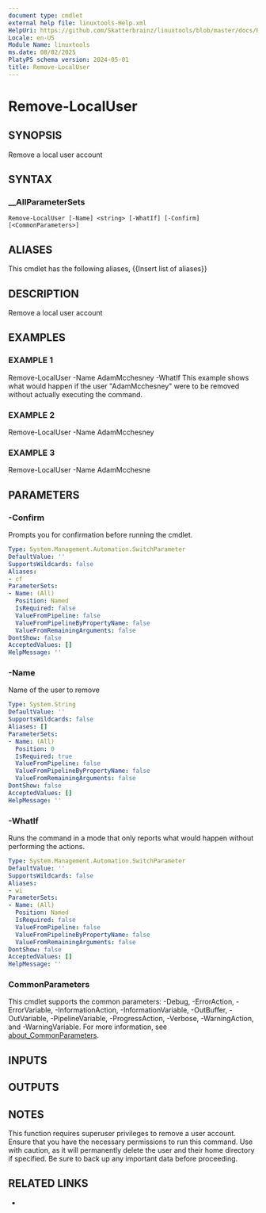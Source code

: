 ```yaml
---
document type: cmdlet
external help file: linuxtools-Help.xml
HelpUri: https://github.com/Skatterbrainz/linuxtools/blob/master/docs/Remove-LocalUser.md
Locale: en-US
Module Name: linuxtools
ms.date: 08/02/2025
PlatyPS schema version: 2024-05-01
title: Remove-LocalUser
---
```


# Remove-LocalUser

## SYNOPSIS

Remove a local user account

## SYNTAX

### __AllParameterSets

```
Remove-LocalUser [-Name] <string> [-WhatIf] [-Confirm] [<CommonParameters>]
```

## ALIASES

This cmdlet has the following aliases,
  {{Insert list of aliases}}

## DESCRIPTION

Remove a local user account

## EXAMPLES

### EXAMPLE 1

Remove-LocalUser -Name AdamMcchesney -WhatIf
This example shows what would happen if the user "AdamMcchesney" were to be removed without actually executing the command.

### EXAMPLE 2

Remove-LocalUser -Name AdamMcchesney

### EXAMPLE 3

Remove-LocalUser -Name AdamMcchesne

## PARAMETERS

### -Confirm

Prompts you for confirmation before running the cmdlet.

```yaml
Type: System.Management.Automation.SwitchParameter
DefaultValue: ''
SupportsWildcards: false
Aliases:
- cf
ParameterSets:
- Name: (All)
  Position: Named
  IsRequired: false
  ValueFromPipeline: false
  ValueFromPipelineByPropertyName: false
  ValueFromRemainingArguments: false
DontShow: false
AcceptedValues: []
HelpMessage: ''
```

### -Name

Name of the user to remove

```yaml
Type: System.String
DefaultValue: ''
SupportsWildcards: false
Aliases: []
ParameterSets:
- Name: (All)
  Position: 0
  IsRequired: true
  ValueFromPipeline: false
  ValueFromPipelineByPropertyName: false
  ValueFromRemainingArguments: false
DontShow: false
AcceptedValues: []
HelpMessage: ''
```

### -WhatIf

Runs the command in a mode that only reports what would happen without performing the actions.

```yaml
Type: System.Management.Automation.SwitchParameter
DefaultValue: ''
SupportsWildcards: false
Aliases:
- wi
ParameterSets:
- Name: (All)
  Position: Named
  IsRequired: false
  ValueFromPipeline: false
  ValueFromPipelineByPropertyName: false
  ValueFromRemainingArguments: false
DontShow: false
AcceptedValues: []
HelpMessage: ''
```

### CommonParameters

This cmdlet supports the common parameters: -Debug, -ErrorAction, -ErrorVariable,
-InformationAction, -InformationVariable, -OutBuffer, -OutVariable, -PipelineVariable,
-ProgressAction, -Verbose, -WarningAction, and -WarningVariable. For more information, see
[about_CommonParameters](https://go.microsoft.com/fwlink/?LinkID=113216).

## INPUTS

## OUTPUTS

## NOTES

This function requires superuser privileges to remove a user account.
Ensure that you have the necessary permissions to run this command.
Use with caution, as it will permanently delete the user and their home directory if specified.
Be sure to back up any important data before proceeding.


## RELATED LINKS

- [](https://github.com/Skatterbrainz/linuxtools/blob/master/docs/Remove-LocalUser.md)
